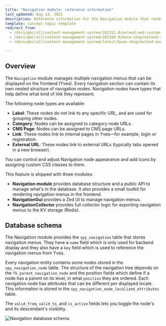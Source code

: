 ```yaml
---
title: "Navigation module: reference information"
last_updated: Aug 13, 2021
description: Reference information for the Navigation module that renders navigation menus on Spryker Cloud Commerce OS frontend. 
template: concept-topic-template
redirect_from:
  - /docs/pbc/all/content-management-system/202311.0/extend-and-customize/navigation-module-reference-information.html
  - /docs/pbc/all/content-management-system/202204.0/base-shop/extend-and-customize/navigation-module-reference-information.html
  - /docs/pbc/all/content-management-system/latest/base-shop/extend-and-customize/navigation-module-reference-information.html

---
```


## Overview

The `Navigation` module manages multiple navigation menus that can be displayed on the frontend (Yves). Every navigation section can contain its own nested structure of navigation nodes. Navigation nodes have types that help define what kind of link they represent.

The following node types are available:

- **Label**: These nodes do not link to any specific URL, and are used for grouping other nodes.
- **Category**: Nodes can be assigned to category node URLs.
- **CMS Page**: Nodes can be assigned to CMS page URLs.
- **Link**: These nodes link to internal pages in Yves—for example, login or registration.
- **External URL**: These nodes link to external URLs (typically tabs opened in a new browser).

You can control and adjust Navigation node appearance and add icons by assigning custom CSS classes to them.

This feature is shipped with three modules:

- **Navigation module** provides database structure and a public API to manage what's in the database. It also provides a small toolkit for rendering navigation menus in the frontend.
- **NavigationGui** provides a Zed UI to manage navigation menus.
- **NavigationCollector** provides full collector logic for exporting navigation menus to the KV storage (Redis).

## Database schema

The Navigation module provides the `spy_navigation` table that stores navigation menus. They have a `name` field which is only used for backend display and they also have a `key` field which is used to reference the navigation menus from Yves.

Every navigation entity contains some nodes stored in the `spy_navigation_node` table. The structure of the navigation tree depends on the `fk_parent_navigation_node` and the position fields which define if a node has a parent on its level, in what `position` they are ordered. Each navigation node has attributes that can be different per displayed locale. This information is stored in the `spy_navigation_node_localized_attributes` table.

The `valid_from`, `valid_to`, and `is_active` fields lets you toggle the node's and its descendant's visibility.

![Navigation database schema](https://spryker.s3.eu-central-1.amazonaws.com/docs/Features/Navigation/Navigation+Module/navigation_db_schema_2_0.png)
